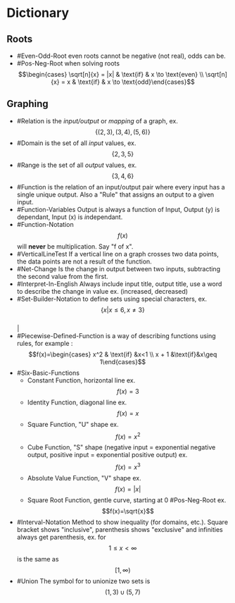 # Dictionary
## Roots
- #Even-Odd-Root even roots cannot be negative (not real), odds can be.
- #Pos-Neg-Root when solving roots $$\begin{cases} \sqrt[n]{x} = |x| & \text{if} & x \to \text{even} \\ \sqrt[n]{x} = x & \text{if} & x \to \text{odd}\end{cases}$$  
## Graphing
- #Relation is the *input/output* or *mapping* of a graph, ex. $$\{(2,3), (3, 4), (5,6)\}$$  
- #Domain is the set of all *input* values, ex. $$\{2, 3, 5\}$$  
- #Range is the set of all *output* values, ex. $$\{3, 4, 6\}$$  
- #Function is the relation of an input/output pair where every input has a single unique output. Also a "Rule" that assigns an output to a given input.
- #Function-Variables Output is always a function of Input, Output (y) is dependant, Input (x) is *in*dependant.
- #Function-Notation $$f(x)$$ will **never** be multiplication. Say "f of x".
- #VerticalLineTest If a vertical line on a graph crosses two data points, the data points are not a result of the function.
- #Net-Change Is the change in output between two inputs, subtracting the second value from the first.
- #Interpret-In-English Always include input title, output title, use a word to describe the change in value ex. (increased, decreased)
- #Set-Builder-Notation to define sets using special characters, ex. $$\{x|x \leq 6,x\neq3\}$$  
&#124;
- #Piecewise-Defined-Function is a way of describing functions using rules, for example : $$f(x)=\begin{cases} x^2 & \text{if} &x<1 \\ x + 1 &\text{if}&x\geq 1\end{cases}$$
- #Six-Basic-Functions
    - Constant Function, horizontal line ex. $$f(x) = 3$$  
    - Identity Function, diagonal line ex. $$f(x)=x$$  
    - Square Function, "U" shape ex. $$f(x)=x^2$$  
    - Cube Function, "S" shape (negative input = exponential negative output, positive input = exponential positive output) ex. $$f(x)=x^3$$  
    - Absolute Value Function, "V" shape ex. $$f(x)=|x|$$  
    - Square Root Function, gentle curve, starting at 0 #Pos-Neg-Root ex. $$f(x)=\sqrt{x}$$  
- #Interval-Notation Method to show inequality (for domains, etc.). Square bracket shows "inclusive", parenthesis shows "exclusive" and infinities always get parenthesis, ex. for $$1\leq x\lt \infty$$ is the same as $$[1, \infty)$$  
- #Union The symbol for to unionize two sets is $$(1,3)\cup(5,7)$$  
